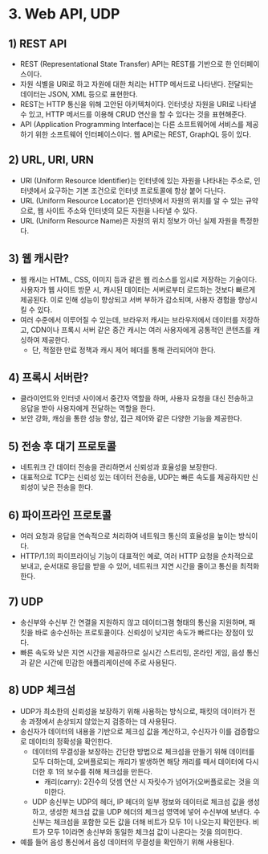 # 3. Web API, UDP
## 1) REST API
- REST (Representational State Transfer) API는 REST를 기반으로 한 인터페이스이다.
- 자원 식별을 URI로 하고 자원에 대한 처리는 HTTP 메서드로 나타낸다. 전달되는 데이터는 JSON, XML 등으로 표현한다.
- REST는 HTTP 통신을 위해 고안된 아키텍처이다. 인터넷상 자원을 URI로 나타낼 수 있고, HTTP 메서드를 이용해 CRUD 연산을 할 수 있다는 것을 표현해준다.
- API (Application Programming Interface)는 다른 소프트웨어에 서비스를 제공하기 위한 소프트웨어 인터페이스이다. 웹 API로는 REST, GraphQL 등이 있다.

## 2) URL, URI, URN
- URI (Uniform Resource Identifier)는 인터넷에 있는 자원을 나타내는 주소로, 인터넷에서 요구하는 기본 조건으로 인터넷 프로토콜에 항상 붙어 다닌다.
- URL (Uniform Resource Locator)은 인터넷에서 자원의 위치를 알 수 있는 규약으로, 웹 사이트 주소와 인터넷의 모든 자원을 나타낼 수 있다.
- URL (Uniform Resource Name)은 자원의 위치 정보가 아닌 실제 자원을 특정한다.

## 3) 웹 캐시란?
- 웹 캐시는 HTML, CSS, 이미지 등과 같은 웹 리소스를 임시로 저장하는 기술이다. 사용자가 웹 사이트 방문 시, 캐시된 데이터는 서버로부터 로드하는 것보다 빠르게 제공된다. 이로 인해 성능이 향상되고 서버 부하가 감소되며, 사용자 경험을 향상시킬 수 있다.
- 여러 수준에서 이루어질 수 있는데, 브라우저 캐시는 브라우저에서 데이터를 저장하고, CDN이나 프록시 서버 같은 중간 캐시는 여러 사용자에게 공통적인 콘텐츠를 캐싱하여 제공한다.
	- 단, 적절한 만료 정책과 캐시 제어 헤더를 통해 관리되어야 한다.

## 4) 프록시 서버란?
- 클라이언트와 인터넷 사이에서 중간자 역할을 하며, 사용자 요청을 대신 전송하고 응답을 받아 사용자에게 전달하는 역할을 한다.
- 보안 강화, 캐싱을 통한 성능 향상, 접근 제어와 같은 다양한 기능을 제공한다.

## 5) 전송 후 대기 프로토콜
- 네트워크 간 데이터 전송을 관리하면서 신뢰성과 효율성을 보장한다.
- 대표적으로 TCP는 신뢰성 있는 데이터 전송을, UDP는 빠른 속도를 제공하지만 신뢰성이 낮은 전송을 한다.

## 6) 파이프라인 프로토콜
- 여러 요청과 응답을 연속적으로 처리하여 네트워크 통신의 효율성을 높이는 방식이다.
- HTTP/1.1의 파이프라이닝 기능이 대표적인 예로, 여러 HTTP 요청을 순차적으로 보내고, 순서대로 응답을 받을 수 있어, 네트워크 지연 시간을 줄이고 통신을 최적화한다.

## 7) UDP
- 송신부와 수신부 간 연결을 지원하지 않고 데이터그램 형태의 통신을 지원하며, 패킷을 바로 송수신하는 프로토콜이다. 신뢰성이 낮지만 속도가 빠르다는 장점이 있다.
- 빠른 속도와 낮은 지연 시간을 제공하므로 실시간 스트리밍, 온라인 게임, 음성 통신과 같은 시간에 민감한 애플리케이션에 주로 사용된다.

## 8) UDP 체크섬
- UDP가 최소한의 신뢰성을 보장하기 위해 사용하는 방식으로, 패킷의 데이터가 전송 과정에서 손상되지 않았는지 검증하는 데 사용된다.
- 송신자가 데이터의 내용을 기반으로 체크섬 값을 계산하고, 수신자가 이를 검증함으로 데이터의 정확성을 확인한다.
	- 데이터의 무결성을 보장하는 간단한 방법으로 체크섬을 만들기 위해 데이터를 모두 더하는데, 오버플로되는 캐리가 발생하면 해당 캐리를 떼서 데이터에 다시 더한 후 1의 보수를 취해 체크섬을 만든다.
		- 캐리(carry): 2진수의 덧셈 연산 시 자릿수가 넘어가(오버플로로는 것을 의미한다.
	- UDP 송신부는 UDP의 헤더, IP 헤더의 일부 정보와 데이터로 체크섬 값을 생성하고, 생성한 체크섬 값을 UDP 헤더의 체크섬 영역에 넣어 수신부에 보낸다. 수신부는 체크섬을 포함한 모든 값을 더해 비트가 모두 1이 나오는지 확인한다. 비트가 모두 1이라면 송신부와 동일한 체크섬 값이 나온다는 것을 의미한다.
- 예를 들어 음성 통신에서 음성 데이터의 무결성을 확인하기 위해 사용된다.